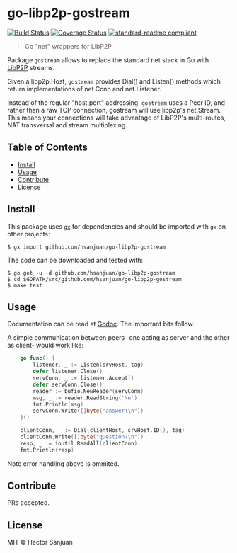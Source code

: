 # go-libp2p-gostream

[![Build Status](https://travis-ci.org/hsanjuan/go-libp2p-gostream.svg?branch=master)](https://travis-ci.org/hsanjuan/go-libp2p-gostream)
[![Coverage Status](https://coveralls.io/repos/github/hsanjuan/go-libp2p-gostream/badge.svg?branch=master)](https://coveralls.io/github/hsanjuan/go-libp2p-gostream?branch=master)
[![standard-readme compliant](https://img.shields.io/badge/standard--readme-OK-green.svg)](https://github.com/RichardLitt/standard-readme)


> Go "net" wrappers for LibP2P

Package `gostream` allows to replace the standard net stack in Go with [LibP2P](https://github.com/libp2p/libp2p) streams.

Given a libp2p.Host, `gostream` provides Dial() and Listen() methods which return implementations of net.Conn and net.Listener.

Instead of the regular "host:port" addressing, `gostream` uses a Peer ID, and rather than a raw TCP connection, gostream will use libp2p's net.Stream. This means your connections will take advantage of  LibP2P's multi-routes, NAT transversal and stream multiplexing.

## Table of Contents

- [Install](#install)
- [Usage](#usage)
- [Contribute](#contribute)
- [License](#license)

## Install

This package uses [`gx`](https://github.com/whyrusleeping/gx-go) for dependencies and should be imported with `gx` on other projects:

```
$ gx import github.com/hsanjuan/go-libp2p-gostream
```

The code can be downloaded and tested with:

```
$ go get -u -d github.com/hsanjuan/go-libp2p-gostream
$ cd $GOPATH/src/github.com/hsanjuan/go-libp2p-gostream
$ make test
```

## Usage

Documentation can be read at [Godoc](https://godoc.org/github.com/hsanjuan/go-libp2p-gostream). The important bits follow.

A simple communication between peers -one acting as server and the other as client- would work like:

```go
	go func() {
		listener, _ := Listen(srvHost, tag)
		defer listener.Close()
		servConn, _ := listener.Accept()
		defer servConn.Close()
		reader := bufio.NewReader(servConn)
		msg, _ := reader.ReadString('\n')
        fmt.Println(msg)
		servConn.Write([]byte("answer!\n"))
	}()

	clientConn, _ := Dial(clientHost, srvHost.ID(), tag)
    clientConn.Write([]byte("question?\n"))
	resp, _ := ioutil.ReadAll(clientConn)
    fmt.Println(resp)
```

Note error handling above is ommited.

## Contribute

PRs accepted.

## License

MIT © Hector Sanjuan
